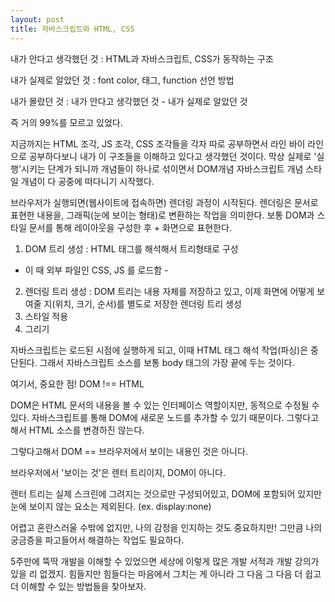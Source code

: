 ```yaml
---
layout: post
title: 자바스크립트와 HTML, CSS    
---
```


내가 안다고 생각했던 것 : HTML과 자바스크립트, CSS가 동작하는 구조

내가 실제로 알았던 것 : font color, <body> 태그, function 선언 방법
  
내가 몰랐던 것 : 내가 안다고 생각했던 것 - 내가 실제로 알았던 것 

즉 거의 99%를 모르고 있었다.

지금까지는 HTML 조각, JS 조각, CSS 조각들을 각자 따로 공부하면서 라인 바이 라인으로 공부하다보니 내가 이 구조들을 이해하고 있다고 생각했던 것이다.
막상 실제로 '실행'시키는 단계가 되니까 개념들이 하나로 섞이면서 DOM개념 자바스크립트 개념 스타일 개념이 다 공중에 떠다니기 시작했다.

브라우저가 실행되면(웹사이트에 접속하면) 렌더링 과정이 시작된다.
렌더링은 문서로 표현한 내용을, 그래픽(눈에 보이는 형태)로 변환하는 작업을 의미한다. 보통 DOM과 스타일 문서를 통해 레이아웃을 구성한 후 + 화면으로 표현한다.
1. DOM 트리 생성 : HTML 태그를 해석해서 트리형태로 구성
- 이 때 외부 파일인 CSS, JS 를 로드함 - 
2. 렌더링 트리 생성 : DOM 트리는 내용 자체를 저장하고 있고, 이제 화면에 어떻게 보여줄 지(위치, 크기, 순서)를 별도로 저장한 렌더링 트리 생성 
2. 스타일 적용 
3. 그리기 

자바스크립트는 로드된 시점에 실행하게 되고, 이때 HTML 태그 해석 작업(파싱)은 중단된다.
그래서 자바스크립트 소스를 보통 body 태그의 가장 끝에 두는 것이다.

여기서, 중요한 점! 
DOM !== HTML 

DOM은 HTML 문서의 내용을 볼 수 있는 인터페이스 역할이지만, 동적으로 수정될 수 있다. 자바스크립트를 통해 DOM에 새로운 노드를 추가할 수 있기 때문이다. 그렇다고 해서 HTML 소스를 변경하진 않는다.

그렇다고해서 DOM == 브라우저에서 보이는 내용인 것은 아니다. 

브라우저에서 '보이는 것'은 렌터 트리이지, DOM이 아니다. 

렌터 트리는 실제 스크린에 그려지는 것으로만 구성되어있고, DOM에 포함되어 있지만 눈에 보이지 않는 요소는 제외된다. (ex. display:none)

어렵고 혼란스러울 수밖에 없지만, 나의 감정을 인지하는 것도 중요하지만! 그만큼 나의 궁금증을 파고들어서 해결하는 작업도 필요하다.

5주만에 뚝딱 개발을 이해할 수 있었으면 세상에 이렇게 많은 개발 서적과 개발 강의가 있을 리 없겠지. 힘들지만 힘들다는 마음에서 그치는 게 아니라 그 다음 그 다음 더 쉽고 더 이해할 수 있는 방법들을 찾아보자.
